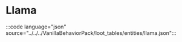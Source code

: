 # Llama

:::code language="json" source="../../../VanillaBehaviorPack/loot_tables/entities/llama.json":::